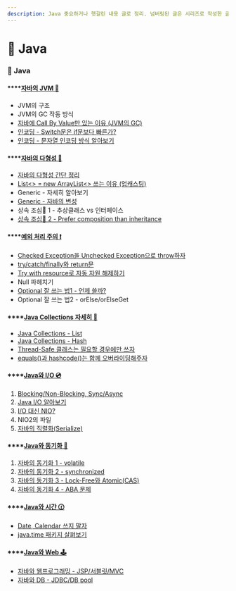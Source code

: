 ```yaml
---
description: Java 중요하거나 헷갈린 내용 글로 정리. 넘버링된 글은 시리즈로 작성한 글
---
```


# 🎪 Java

### 🎪 Java

#### ****[**자바의 JVM** 🚕](./#jvm)

* JVM의 구조
* JVM의 GC 작동 방식
* [자바에 Call By Value만 있는 이유 (JVM의 GC)](jvm/call\_by\_value.md)
* [인코딩 - Switch문은 if문보다 빠른가?](jvm/switch\_encoding.md)
* [인코딩 - 문자열 인코딩 방식 알아보기](jvm/encoding.md)

#### ****[**자바의 다형성** 🍇](./#undefined-1)

* [자바의 다형성 간단 정리](undefined/undefined-1.md)
* [List<> = new ArrayList<> 쓰는 이유 (업캐스팅)](undefined/upcasting.md)
* Generic - 자세히 알아보기
* [Generic - 자바의 변성](undefined/undefined.md)
* 상속 조심🙅‍ 1 - 추상클래스 vs 인터페이스
* [상속 조심🙅‍ 2 - Prefer composition than inheritance](undefined/prefer\_composition\_than\_inheritance.md)

#### ****[**예외 처리 주의** ❗](./#undefined-2)

* [Checked Exception을 Unchecked Exception으로 throw하자](undefined-1/wrapping\_checked\_exception\_into\_unchecked\_exception.md)
* [try/catch/finally와 return문](undefined-1/try-catch-finally-\_return.md)
* [Try with resource로 자동 자원 해제하기](undefined-1/try\_with\_resource.md)
* Null 파헤치기
* [Optional 잘 쓰는 법1 - 언제 쓸까?](undefined-1/optional.md)
* Optional 잘 쓰는 법2 - orElse/orElseGet

#### ****[**Java Collections 자세히** 🔎](./#java-collections)

* [Java Collections - List](java-collections/collections\_list.md)
* [Java Collections - Hash](java-collections/collections\_hash.md)
* [Thread-Safe 클래스는 필요할 경우에만 쓰자](java-collections/collections\_warning.md)
* [equals()과 hashcode()는 함께 오버라이딩해주자](java-collections/equals.md)

#### ****[**Java와 I/O** 💿](./#java-i-o)

1. [Blocking/Non-Blocking, Sync/Async](io/blocking\_synchronous.md)
2. [Java I/O 알아보기](io/java\_io.md)
3. [I/O 대신 NIO?](io/nio.md)
4. NIO2의 파일
5. [자바의 직렬화(Serialize)](io/undefined.md)

#### ****[**Java와 동기화** 💭](./#java-1)

1. [자바의 동기화 1 - volatile](java-1/volatile.md)
2. [자바의 동기화 2 - synchronized](java-1/synchronized.md)
3. [자바의 동기화 3 - Lock-Free와 Atomic(CAS)](java-1/atomic.md)
4. [자바의 동기화 4 - ABA 문제](java-1/aba.md)

#### ****[**Java와 시간** 🕜](./#java-2)

* [Date, Calendar 쓰지 말자](java/date\_calendar\_.md)
* [java.time 패키지 살펴보기](java/java.time.md)

#### ****[**Java와 Web** 🕹](./#java-web)

* [자바와 웹프로그래밍 - JSP/서블릿/MVC](java-web/web.md)
* [자바와 DB - JDBC/DB pool](java-web/db.md)

###

